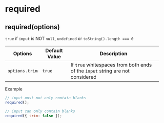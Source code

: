 # required

## required(options)

`true` if `input` is NOT `null`, `undefined` or `toString().length === 0`

| Options        | Default Value | Description                                                                   |
| -------------- | ------------- | ----------------------------------------------------------------------------- |
| `options.trim` | `true`        | If `true` whitespaces from both ends of the `input` string are not considered |

Example

```js
// input must not only contain blanks
required();

// input can only contain blanks
required({ trim: false });
```
